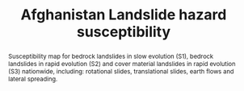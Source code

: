 ---
schema: rdl
title: Afghanistan Landslide hazard susceptibility
organization: GFDRR
resources:
  - name: Afghanistan Landslide hazard susceptibility
    aggregation_type: Grid
    format: geotiff
    h-res: '30'
    epsg: 32642 (WGS84 UTM42N)
    url: >-
      https://rdl-jkan-datasets.s3-ap-southeast-2.amazonaws.com/hazard/hzd-afg-ls-eq.zip
category:
  - Hazard
abstract: >-
  Susceptibility map for bedrock landslides in slow evolution (S1),  bedrock
  landslides in rapid evolution (S2) and cover material landslides in rapid
  evolution (S3) nationwide, including: rotational slides, translational slides,
  earth flows and lateral spreading.
notes: >-
  Susceptibility values are represented according the following scale: 0=Null;
  1-3=Low; 4-5=Moderate; 6=High; 7-9=Very High
source: AF-MHRA
model_date: '2016'
version: '1'
purpose: >-
  These maps have been derived on a nation-wide scale for the purpose of
  identifying high risk- areas on the district and provincial scale, from which
  decisions can be made on allocating efforts for more detailed site specific
  hazard and risk analysis. Use of this information on smaller scales should be
  applied with care. Importantly for on a local scale, it is often the case that
  more detailed case history and hazard information is required to perform such
  hazard and risk modelling, particularly where applied to dimension mitigation
  structures or strategies.
project: Afghanistan Multi-Hazard Risk Assessment (MHRA)
biblio_title: World Bank (2018) - Afghanistan Multi-Hazard Risk Assessment
biblio_url: 'https://www.gfdrr.org/sites/default/files/publication/Afghanistan_MHRA.pdf'
geo_coverage:
  - AFG
  - IRQ
license: 'https://creativecommons.org/licenses/by-sa/4.0/'
maintainer: GFDRR
maintainer_email: contact@riskdatalibrary.org
event_hazard_type:
  - LS
analysis_type: Probabilistic
geo_area: ''
time_start: ''
time_end: ''
time_span: ''
time_year: ''
calculation_method: Simulated
frequency_type:
  - N/A
return_period: ''
occurrence_time_start: ''
occurrence_time_end: ''
occurrence_time_span: ''
trigger_hazard_type:
  - EQ
description: ''
process_type:
  - LSL
imt:
  - I_DF_m3/s2
data_uncertainty: ''
---